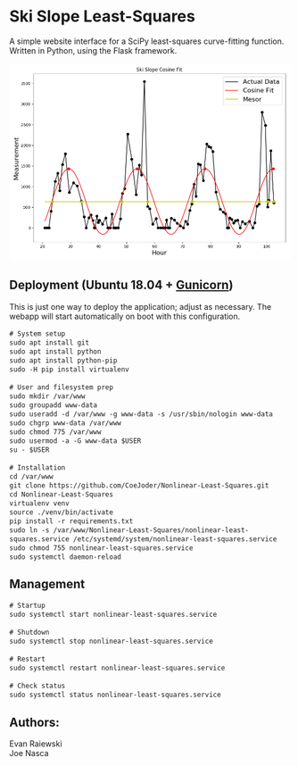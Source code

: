 # Ski Slope Least-Squares
A simple website interface for a SciPy least-squares curve-fitting function.
Written in Python, using the Flask framework.

![Sample image](/sample_output.png "Sample output")

## Deployment (Ubuntu 18.04 + [Gunicorn](https://gunicorn.org/))
This is just one way to deploy the application; adjust as necessary.  The webapp will start automatically on boot with this configuration.
```shell
# System setup
sudo apt install git
sudo apt install python
sudo apt install python-pip
sudo -H pip install virtualenv

# User and filesystem prep
sudo mkdir /var/www
sudo groupadd www-data
sudo useradd -d /var/www -g www-data -s /usr/sbin/nologin www-data
sudo chgrp www-data /var/www
sudo chmod 775 /var/www
sudo usermod -a -G www-data $USER
su - $USER

# Installation
cd /var/www
git clone https://github.com/CoeJoder/Nonlinear-Least-Squares.git
cd Nonlinear-Least-Squares
virtualenv venv
source ./venv/bin/activate
pip install -r requirements.txt
sudo ln -s /var/www/Nonlinear-Least-Squares/nonlinear-least-squares.service /etc/systemd/system/nonlinear-least-squares.service
sudo chmod 755 nonlinear-least-squares.service
sudo systemctl daemon-reload
```
## Management 
```
# Startup
sudo systemctl start nonlinear-least-squares.service

# Shutdown
sudo systemctl stop nonlinear-least-squares.service

# Restart
sudo systemctl restart nonlinear-least-squares.service

# Check status
sudo systemctl status nonlinear-least-squares.service
```

## Authors:
Evan Raiewski  
Joe Nasca

